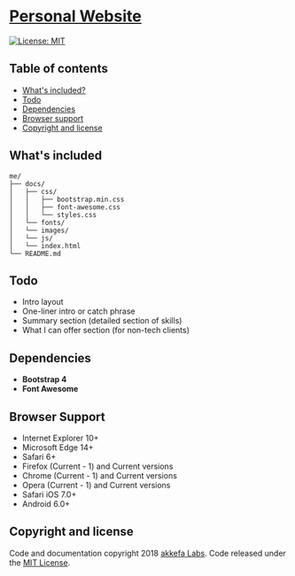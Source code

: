 # [Personal Website](https://jklmjklmjklmjklm.github.io/me)
[![License: MIT](https://img.shields.io/badge/license-MIT-blue.svg)](https://github.com/jklmjklmjklmjklm/me/blob/master/LICENSE)

## Table of contents
- [What's included?](#whats-included)
- [Todo](#todo)
- [Dependencies](#dependencies)
- [Browser support](#browser-support)
- [Copyright and license](#copyright-and-license)

## What's included
```
me/
├── docs/
│   ├── css/
│   │   ├── bootstrap.min.css
│   │   ├── font-awesome.css
│   │   └── styles.css
│   └── fonts/
│   └── images/
│   └── js/
│   └── index.html
└── README.md
```

## Todo
- Intro layout
- One-liner intro or catch phrase
- Summary section (detailed section of skills)
- What I can offer section (for non-tech clients)

## Dependencies
- **Bootstrap 4**
- **Font Awesome**

## Browser Support
- Internet Explorer 10+
- Microsoft Edge 14+
- Safari 6+
- Firefox (Current - 1) and Current versions
- Chrome (Current - 1) and Current versions
- Opera (Current - 1) and Current versions
- Safari iOS 7.0+
- Android 6.0+

## Copyright and license

Code and documentation copyright 2018 [akkefa Labs](https://www.akkefa.com/). Code released under the [MIT License](https://github.com/akkefa/developer-portfolio/blob/master/LICENSE).
